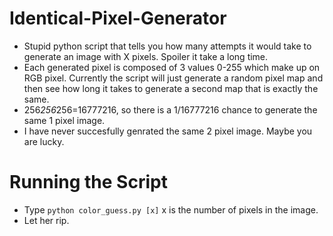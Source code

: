 # Identical-Pixel-Generator
* Stupid python script that tells you how many attempts it would take to generate an image with X pixels. Spoiler it take a long time.
* Each generated pixel is composed of 3 values 0-255 which make up on RGB pixel. Currently the script will just generate a random pixel map and then see how long it takes to generate a second map that is exactly the same.
* 256*256*256=16777216, so there is a 1/16777216 chance to generate the same 1 pixel image.
* I have never succesfully genrated the same 2 pixel image. Maybe you are lucky.

# Running the Script
* Type `python color_guess.py [x]` x is the number of pixels in the image.
* Let her rip.
